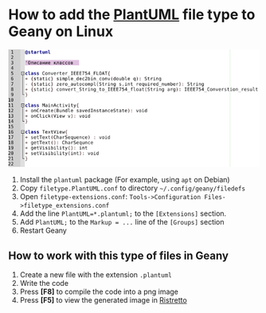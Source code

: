 # How to add the [PlantUML](https://plantuml.com/) file type to Geany on Linux
![PlantUML example](plantuml_geany_example.png)

1.	Install the `plantuml` package (For example, using `apt` on Debian)
1.	Copy `filetype.PlantUML.conf` to directory
`~/.config/geany/filedefs`
2.	Open `filetype-extensions.conf`:
`Tools->Configuration Files->filetype_extensions.conf `
3.	Add the line `PlantUML=*.plantuml;` to the `[Extensions]` section.
4.	Add `PlantUML;` to the `Markup = ...` line of the `[Groups]` section
5.	Restart Geany

## How to work with this type of files in Geany

1.	Create a new file with the extension `.plantuml`
2.	Write the code
3.	Press **[F8]** to compile the code into a png image
4.	Press **[F5]** to view the generated image in [Ristretto](https://docs.xfce.org/apps/ristretto/start)

